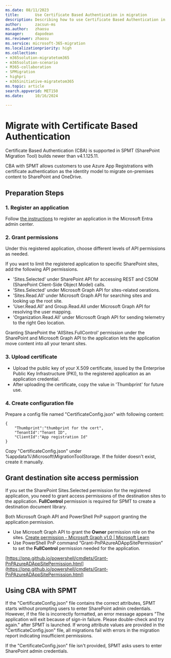 ```yaml
---
ms.date: 08/11/2023
title:       Use Certificate Based Authentication in migration
description: Describing how to use Certificate Based Authentication in migration.
author:      zacsun-ms
ms.author:   zhaosu
manager:     dapodean
ms.reviewer: zhaosu
ms.service: microsoft-365-migration
ms.localizationpriority: high
ms.collection: 
- m365solution-migratetom365
- m365solution-scenario
- M365-collaboration
- SPMigration
- highpri
- m365initiative-migratetom365
ms.topic: article
search.appverid: MET150
ms.date:     10/16/2024

---
```


# Migrate with Certificate Based Authentication

Certificate Based Authentication (CBA) is supported in SPMT (SharePoint Migration Tool) builds newer than v4.1.125.11.

CBA with SPMT allows customers to use Azure App Registrations with certificate authentication as the identity model to migrate on-premises content to SharePoint and OneDrive.

## Preparation Steps

### 1. Register an application

Follow [the instructions](https://learn.microsoft.com/entra/identity-platform/quickstart-register-app?tabs=certificate) to register an application in the Microsoft Entra admin center.

### 2. Grant permissions

Under this registered application, choose different levels of API permissions as needed.

If you want to limit the registered application to specific SharePoint sites, add the following API permissions.

- 'Sites.Selected' under SharePoint API for accessing REST and CSOM (SharePoint Client-Side Object Model) calls.
- 'Sites.Selected' under Microsoft Graph API for sites-related oerations.
- 'Sites.Read.All' under Microsoft Graph API for searching sites and looking up the root site.
- 'User.Read.All' and Group.Read.All under Microsoft Graph API for resolving the user mapping.
- 'Organization.Read.All' under Microsoft Graph API for sending telemetry to the right Geo location.

Granting SharePoint the 'AllSites.FullControl' permission under the SharePoint and Microsoft Graph API to the application lets the application move content into all your tenant sites.

### 3. Upload certificate

- Upload the public key of your X.509 certificate, issued by the Enterprise Public Key Infrastructure (PKI), to the registered application as an application credential.
- After uploading the certificate, copy the value in 'Thumbprint' for future use.

### 4. Create configuration file

Prepare a config file named "CertificateConfig.json" with following content:

```
{
    "Thumbprint":"thumbprint for the cert",
    "TenantId":"Tenant ID",
    "ClientId":"App registration Id"
}
```

Copy "CertificateConfig.json" under %appdata%\Microsoft\MigrationToolStorage. If the folder doesn't exist, create it manually.

## Grant destination site access permission

If you set the SharePoint Sites.Selected permission for the registered application, you need to grant access permissions of the destination sites to the application. **FullControl** permission is required for SPMT to create a destination document library.

Both Microsoft Graph API and PowerShell PnP support granting the application permission.

- Use Microsoft Graph API to grant the **Owner** permission role on the sites. [Create permission - Microsoft Graph v1.0 | Microsoft Learn](https://learn.microsoft.com/graph/api/site-post-permissions?view=graph-rest-1.0&tabs=http)
- Use PowerShell PnP command “Grant-PnPAzureADAppSitePermission” to set the **FullControl** permission needed for the application.

[https://pnp.github.io/powershell/cmdlets/Grant-PnPAzureADAppSitePermission.html](https://pnp.github.io/powershell/cmdlets/Grant-PnPAzureADAppSitePermission.html)

## Using CBA with SPMT

If the "CertificateConfig.json" file contains the correct attributes, SPMT starts without prompting users to enter SharePoint admin credentials. However, if the file is incorrectly formatted, an error message appears "The application will exit because of sign-in failure. Please double-check and try again." after SPMT is launched. If wrong attribute values are provided in the "CertificateConfig.json" file, all migrations fail with errors in the migration report indicating insufficient permissions.

If the "CertificateConfig.json" file isn't provided, SPMT asks users to enter SharePoint admin credentials.
